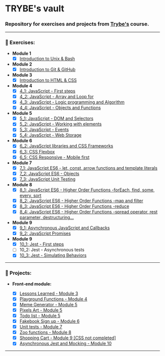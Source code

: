 # TRYBE's vault

### Repository for exercises and projects from [Trybe's](https://www.betrybe.com/ "Trybe home page") course.

----

### :book: Exercises:
  * __Module 1__
    - [x] [Introduction to Unix & Bash](https://github.com/phelipe-ohlsen/TRYBE/tree/master/exercises/1_X "Module 1 folder")

  * __Module 2__
    - [x] [Introduction to Git & GitHub](https://github.com/phelipe-ohlsen/TRYBE#book-exercises "There are no exercises")

  * __Module 3__
    - [x] [Introduction to HTML & CSS](https://github.com/phelipe-ohlsen/TRYBE/tree/master/exercises/3_X "Module 3 folder")

  * __Module 4__
    - [x] [4_1: JavaScript - First steps](https://github.com/phelipe-ohlsen/TRYBE/tree/master/exercises/4_1 "Go to 4_1 folder")
    - [x] [4_2: JavaScript - Array and Loop for](https://github.com/phelipe-ohlsen/TRYBE/tree/master/exercises/4_2 "Go to 4_2 folder")
    - [x] [4_3: JavaScript - Logic programming and Algorithm](https://github.com/phelipe-ohlsen/TRYBE/tree/master/exercises/4_3 "Go to 4_3 folder")
    - [x] [4_4: JavaScript - Objects and Functions](https://github.com/phelipe-ohlsen/TRYBE/tree/master/exercises/4_4 "Go to 4_4 folder")

 * __Module 5__
      - [x] [5_1: JavaScript - DOM and Selectors](https://github.com/phelipe-ohlsen/TRYBE/tree/master/exercises/5_1 "Go to 5_1 folder")
      - [x] [5_2: JavaScript - Working with elements](https://github.com/phelipe-ohlsen/TRYBE/tree/master/exercises/5_2 "Go to 5_2 folder")
      - [x] [5_3: JavaScript - Events](https://github.com/phelipe-ohlsen/TRYBE/tree/master/exercises/5_3 "Go to 5_3 folder")
      - [x] [5_4: JavaScript - Web Storage](https://github.com/phelipe-ohlsen/TRYBE/tree/master/exercises/5_4 "Go to 5_4 folder")
    
* __Module 6__
    - [x] [6_2: JavaScript libraries and CSS Frameworks](https://github.com/phelipe-ohlsen/TRYBE/tree/master/exercises/6_2 "Go to 6_2 folder")
    - [x] [6_3: CSS Flexbox](https://github.com/phelipe-ohlsen/TRYBE/tree/master/exercises/6_3 "Go to 6_3 folder")
    - [x] [6_5: CSS Responsive - Mobile first](https://github.com/phelipe-ohlsen/TRYBE/tree/master/exercises/6_5 "Go to 6_5 folder")
 
* __Module 7__
    - [x] [7_1: JavaScript ES6 - let, const, arrow functions and template literals](https://github.com/phelipe-ohlsen/TRYBE/tree/master/exercises/7_1 "Go to 7_1 folder")
    - [x] [7_2: JavaScript ES6 - Objects](https://github.com/phelipe-ohlsen/TRYBE/tree/master/exercises/7_2 "Go to 7_2 folder")
    - [x] [7_3: JavaScript Unit Testing](https://github.com/phelipe-ohlsen/TRYBE/tree/master/exercises/7_3 "Go to 7_3 folder")

* __Module 8__
    - [x] [8_1: JavaScript ES6 - Higher Order Functions -forEach, find, some, every, sort](https://github.com/phelipe-ohlsen/TRYBE/tree/master/exercises/8_1 "Go to 8_1 folder")
    - [X] [8_2: JavaScript ES6 - Higher Order Functions -map and filter](https://github.com/phelipe-ohlsen/TRYBE/tree/master/exercises/8_2 "Go to 8_2 folder")
    - [X] [8_3: JavaScript ES6 - Higher Order Functions -reduce](https://github.com/phelipe-ohlsen/TRYBE/tree/master/exercises/8_3 "Go to 8_3 folder")
    - [X] [8_4: JavaScript ES6 - Higher Order Functions -spread operator, rest parameter, destructuring...](https://github.com/phelipe-ohlsen/TRYBE/tree/master/exercises/8_4 "Go to 8_4 folder")

* __Module 9__
    - [x] [9_1: Asynchronous JavaScript and Callbacks](https://github.com/phelipe-ohlsen/TRYBE/tree/master/exercises/9_1 "Go to 9_1 folder")
    - [x] [9_2: JavaScript Promises](https://github.com/phelipe-ohlsen/TRYBE/tree/master/exercises/9_2 "Go to 9_2 folder")

* __Module 9__
    - [x] [10_1: Jest - First steps](https://github.com/phelipe-ohlsen/TRYBE/tree/master/exercises/10_1 "Go to 10_1 folder")
    - [ ] 10_2: Jest - Asynchronous tests
    - [X] [10_3: Jest - Simulating Behaviors](https://github.com/phelipe-ohlsen/TRYBE/tree/master/exercises/10_3 "Go to 10_3 folder")

 ----
 ### :wrench: Projects:
  * __Front-end module:__
  
    - [x] [Lessons Learned - Module 3](https://github.com/phelipe-ohlsen/TRYBE/tree/master/projects/sd-06-project-lessons-learned "Lessons Learned folder")
    - [x] [Playground Functions - Module 4](https://github.com/phelipe-ohlsen/TRYBE/tree/master/projects/sd-06-project-playground-functions "Playground Functions folder")
    - [x] [Meme Generator - Module 5](https://github.com/phelipe-ohlsen/TRYBE/tree/master/projects/sd-06-project-meme-generator "Meme Generator folder")
    - [x] [Pixels Art - Module 5](https://github.com/phelipe-ohlsen/TRYBE/tree/master/projects/sd-06-project-pixels-art "Pixels Art folder")
    - [x] [Todo list - Module 5](https://github.com/phelipe-ohlsen/TRYBE/tree/master/projects/sd-06-project-todo-list "To-do List folder")
    - [x] [Fakebook Sign up - Module 6](https://github.com/phelipe-ohlsen/TRYBE/tree/master/projects/sd-06-project-facebook-signup "Fakebook Sign-up folder")
    - [x] [Unit tests - Module 7](https://github.com/phelipe-ohlsen/TRYBE/tree/master/projects/sd-06-project-js-unit-tests "Unit tests folder")
    - [x] [Zoo functions - Module 8](https://github.com/phelipe-ohlsen/TRYBE/tree/master/projects/sd-06-project-zoo-functions "Zoo functions folder")
    - [X] [Shopping Cart - Module 9 [CSS not completed]](https://github.com/phelipe-ohlsen/TRYBE/tree/master/projects/sd-06-project-shopping-cart "Shopping Cart folder")
    - [X] [Asynchronous Jest and Mocking - Module 10](https://github.com/phelipe-ohlsen/TRYBE/tree/master/projects/sd-06-project-jest "Project Jest folder")
    
----


